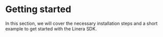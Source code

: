# Getting started

In this section, we will cover the necessary installation steps and a short example to get started with the Linera SDK.

